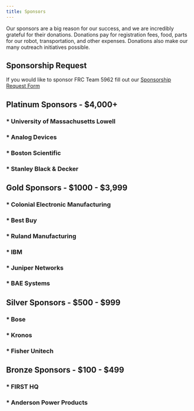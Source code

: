 ```yaml
---
title: Sponsors
---
```


Our sponsors are a big reason for our success, and we are incredibly grateful for their donations. Donations pay for registration fees, food, parts for our robot, transportation, and other expenses. Donations also make our many outreach initiatives possible.

## Sponsorship Request
If you would like to sponsor FRC Team 5962 fill out our [Sponsorship Request Form](https://drive.google.com/file/d/1cbe8bZwyNJ8WoEUp1mdeV8005pS-tHRw/view?usp=sharing)

<div class="divider"></div>

## Platinum Sponsors - $4,000+
### * University of Massachusetts Lowell  
### * Analog Devices
### * Boston Scientific
### * Stanley Black & Decker

<div class="divider"></div>

## Gold Sponsors - $1000 - $3,999
### * Colonial Electronic Manufacturing
### * Best Buy
### * Ruland Manufacturing
### * IBM
### * Juniper Networks
### * BAE Systems

<div class="divider"></div>

## Silver Sponsors - $500 - $999
### * Bose
### * Kronos
### * Fisher Unitech  

<div class="divider"></div>

## Bronze Sponsors - $100 - $499
### * FIRST HQ
### * Anderson Power Products
